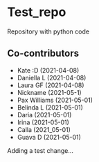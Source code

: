 # Test_repo
Repository with python code

## Co-contributors
- Kate :D (2021-04-08)
- Daniella L (2021-04-08)
- Laura GF (2021-04-08)
- Nickname (2021-05-1)
- Pax Williams (2021-05-01)
- Belinda L (2021-05-01)
- Daria (2021-05-01)
- Irina (2021-05-01)
- Calla (2021_05-01)
- Guava D (2021-05-01)

Adding a test change...
